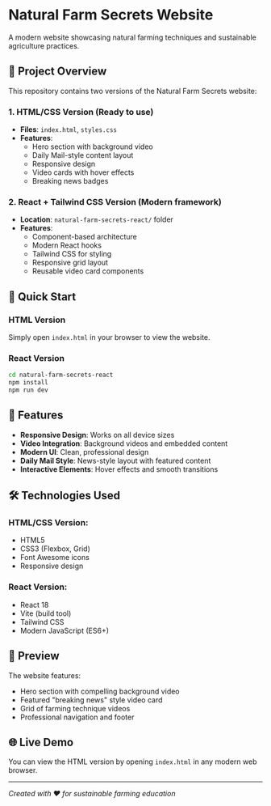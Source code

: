 # Natural Farm Secrets Website

A modern website showcasing natural farming techniques and sustainable agriculture practices.

## 🌱 Project Overview

This repository contains two versions of the Natural Farm Secrets website:

### 1. HTML/CSS Version (Ready to use)
- **Files**: `index.html`, `styles.css`
- **Features**: 
  - Hero section with background video
  - Daily Mail-style content layout
  - Responsive design
  - Video cards with hover effects
  - Breaking news badges

### 2. React + Tailwind CSS Version (Modern framework)
- **Location**: `natural-farm-secrets-react/` folder
- **Features**:
  - Component-based architecture
  - Modern React hooks
  - Tailwind CSS for styling
  - Responsive grid layout
  - Reusable video card components

## 🚀 Quick Start

### HTML Version
Simply open `index.html` in your browser to view the website.

### React Version
```bash
cd natural-farm-secrets-react
npm install
npm run dev
```

## 📱 Features

- **Responsive Design**: Works on all device sizes
- **Video Integration**: Background videos and embedded content
- **Modern UI**: Clean, professional design
- **Daily Mail Style**: News-style layout with featured content
- **Interactive Elements**: Hover effects and smooth transitions

## 🛠️ Technologies Used

### HTML/CSS Version:
- HTML5
- CSS3 (Flexbox, Grid)
- Font Awesome icons
- Responsive design

### React Version:
- React 18
- Vite (build tool)
- Tailwind CSS
- Modern JavaScript (ES6+)

## 📸 Preview

The website features:
- Hero section with compelling background video
- Featured "breaking news" style video card
- Grid of farming technique videos
- Professional navigation and footer

## 🌐 Live Demo

You can view the HTML version by opening `index.html` in any modern web browser.

---

*Created with ❤️ for sustainable farming education*
